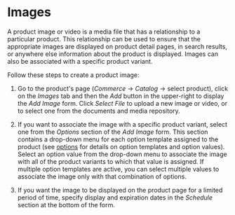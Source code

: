 # Images

A product image or video is a media file that has a relationship to a particular
product. This relationship can be used to ensure that the appropriate images are
displayed on product detail pages, in search results, or anywhere else
information about the product is displayed. Images can also be associated with
a specific product variant.

Follow these steps to create a product image:

1. Go to the product's page (*Commerce* &rarr; *Catalog* &rarr; select product),
   click on the *Images* tab and then the *Add* button in the upper-right to
   display the *Add Image* form. Click *Select File* to upload a new image or
   video, or to select one from the documents and media repository.

2. If you want to associate the image with a specific product variant, select
   one from the *Options* section of the *Add Image* form. This section
   contains a drop-down menu for each option template assigned to the product
   (see
   [options](/web/liferay/emporio/documentation/-/knowledge_base/7-1/options)
   for details on option templates and option values). Select an option value
   from the drop-down menu to associate the image with all of the product
   variants to which that value is assigned. If multiple option templates are
   active, you can select multiple values to associate the image only with that
   combination of options.

3. If you want the image to be displayed on the product page for a limited
   period of time, specify display and expiration dates in the *Schedule*
   section at the bottom of the form.
